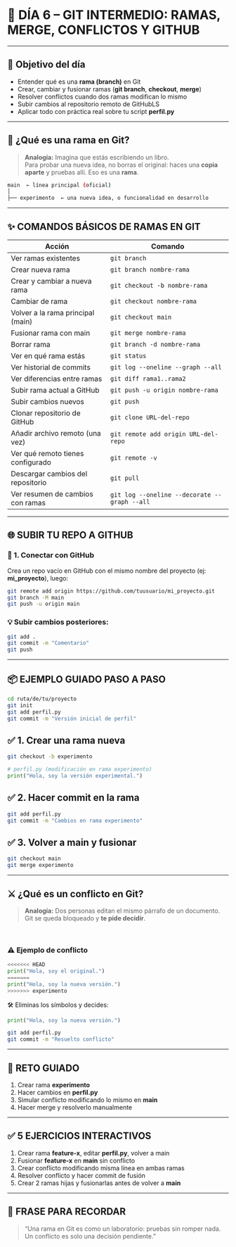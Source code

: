 # 🧠 DÍA 6 – GIT INTERMEDIO: RAMAS, MERGE, CONFLICTOS Y GITHUB

---

## 🎯 Objetivo del día

- Entender qué es una **rama (branch)** en Git
- Crear, cambiar y fusionar ramas (**git branch**, **checkout**, **merge**)
- Resolver conflictos cuando dos ramas modifican lo mismo
- Subir cambios al repositorio remoto de GitHubLS
- Aplicar todo con práctica real sobre tu script **perfil.py**

---

## 🧩 ¿Qué es una rama en Git?

> **Analogía:** Imagina que estás escribiendo un libro.  
> Para probar una nueva idea, no borras el original: haces una **copia aparte** y pruebas allí. Eso es una **rama**.

```bash
main  ← línea principal (oficial)
│
├── experimento  ← una nueva idea, o funcionalidad en desarrollo
```

---

## ✨ COMANDOS BÁSICOS DE RAMAS EN GIT

| Acción                               | Comando                                      |
|--------------------------------------|----------------------------------------------|
| Ver ramas existentes                 | `git branch`                                 |
| Crear nueva rama                     | `git branch nombre-rama`                     |
| Crear y cambiar a nueva rama         | `git checkout -b nombre-rama`                |
| Cambiar de rama                      | `git checkout nombre-rama`                   |
| Volver a la rama principal (main)    | `git checkout main`                          |
| Fusionar rama con main               | `git merge nombre-rama`                      |
| Borrar rama                          | `git branch -d nombre-rama`                  |
| Ver en qué rama estás                | `git status`                                 |
| Ver historial de commits             | `git log --oneline --graph --all`            |
| Ver diferencias entre ramas          | `git diff rama1..rama2`                      |
| Subir rama actual a GitHub           | `git push -u origin nombre-rama`             |
| Subir cambios nuevos                 | `git push`                                   |
| Clonar repositorio de GitHub         | `git clone URL-del-repo`                     |
| Añadir archivo remoto (una vez)      | `git remote add origin URL-del-repo`         |
| Ver qué remoto tienes configurado    | `git remote -v`                              |
| Descargar cambios del repositorio    | `git pull`                                   |
| Ver resumen de cambios con ramas     | `git log --oneline --decorate --graph --all` |

---

## 🌐 SUBIR TU REPO A GITHUB

### 🔧 1. Conectar con GitHub

Crea un repo vacío en GitHub con el mismo nombre del proyecto (ej: **mi_proyecto**), luego:

```bash
git remote add origin https://github.com/tuusuario/mi_proyecto.git
git branch -M main
git push -u origin main
```

### 💡 Subir cambios posteriores:

```bash
git add .
git commit -m "Comentario"
git push
```

---

## 📦 EJEMPLO GUIADO PASO A PASO

```bash
cd ruta/de/tu/proyecto
git init
git add perfil.py
git commit -m "Versión inicial de perfil"
```

## ✅ 1. Crear una rama nueva

```bash
git checkout -b experimento
```

```python
# perfil.py (modificación en rama experimento)
print("Hola, soy la versión experimental.")
```

## ✅ 2. Hacer commit en la rama

```bash
git add perfil.py
git commit -m "Cambios en rama experimento"
```

## ✅ 3. Volver a main y fusionar

```bash
git checkout main
git merge experimento
```

---

## ⚔️ ¿Qué es un conflicto en Git?

> **Analogía:** Dos personas editan el mismo párrafo de un documento.  
> Git se queda bloqueado y **te pide decidir**.

&nbsp;
&nbsp;
&nbsp;
&nbsp;
&nbsp;
&nbsp;


### ⚠️ Ejemplo de conflicto

```python
<<<<<<< HEAD
print("Hola, soy el original.")
=======
print("Hola, soy la nueva versión.")
>>>>>>> experimento
```

🛠️ Eliminas los símbolos y decides:

```python
print("Hola, soy la nueva versión.")
```

```bash
git add perfil.py
git commit -m "Resuelto conflicto"
```

---

## 🧪 RETO GUIADO

1. Crear rama **experimento**
2. Hacer cambios en **perfil.py**
3. Simular conflicto modificando lo mismo en **main**
4. Hacer merge y resolverlo manualmente

---

## ✅ 5 EJERCICIOS INTERACTIVOS

1. Crear rama **feature-x**, editar **perfil.py**, volver a main
2. Fusionar **feature-x** en **main** sin conflicto
3. Crear conflicto modificando misma línea en ambas ramas
4. Resolver conflicto y hacer commit de fusión
5. Crear 2 ramas hijas y fusionarlas antes de volver a **main**

---

## 🧠 FRASE PARA RECORDAR

> “Una rama en Git es como un laboratorio: pruebas sin romper nada.  
> Un conflicto es solo una decisión pendiente.”
